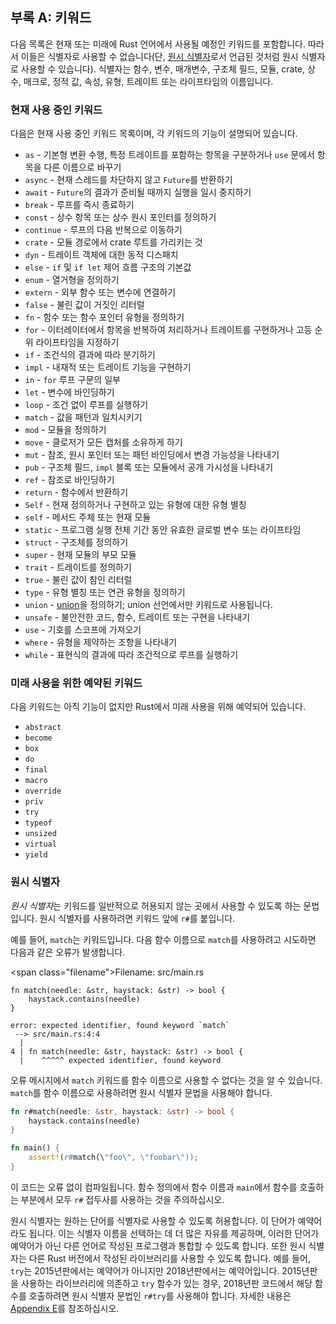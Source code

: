 ## 부록 A: 키워드

다음 목록은 현재 또는 미래에 Rust 언어에서 사용될 예정인 키워드를 포함합니다. 따라서 이들은 식별자로 사용할 수 없습니다(단, [원시 식별자](raw-identifiers)로서 언급된 것처럼 원시 식별자로 사용할 수 있습니다).
식별자는 함수, 변수, 매개변수, 구조체 필드, 모듈, crate, 상수, 매크로, 정적 값, 속성, 유형, 트레이트 또는 라이프타임의 이름입니다.

[raw-identifiers]: #raw-identifiers

### 현재 사용 중인 키워드

다음은 현재 사용 중인 키워드 목록이며, 각 키워드의 기능이 설명되어 있습니다.

* `as` - 기본형 변환 수행, 특정 트레이트를 포함하는 항목을 구분하거나 `use` 문에서 항목을 다른 이름으로 바꾸기
* `async` - 현재 스레드를 차단하지 않고 `Future`를 반환하기
* `await` - `Future`의 결과가 준비될 때까지 실행을 일시 중지하기
* `break` - 루프를 즉시 종료하기
* `const` - 상수 항목 또는 상수 원시 포인터를 정의하기
* `continue` - 루프의 다음 반복으로 이동하기
* `crate` - 모듈 경로에서 crate 루트를 가리키는 것
* `dyn` - 트레이트 객체에 대한 동적 디스패치
* `else` - `if` 및 `if let` 제어 흐름 구조의 기본값
* `enum` - 열거형을 정의하기
* `extern` - 외부 함수 또는 변수에 연결하기
* `false` - 불린 값이 거짓인 리터럴
* `fn` - 함수 또는 함수 포인터 유형을 정의하기
* `for` - 이터레이터에서 항목을 반복하여 처리하거나 트레이트를 구현하거나 고등 순위 라이프타임을 지정하기
* `if` - 조건식의 결과에 따라 분기하기
* `impl` - 내재적 또는 트레이트 기능을 구현하기
* `in` - `for` 루프 구문의 일부
* `let` - 변수에 바인딩하기
* `loop` - 조건 없이 루프를 실행하기
* `match` - 값을 패턴과 일치시키기
* `mod` - 모듈을 정의하기
* `move` - 클로저가 모든 캡처를 소유하게 하기
* `mut` - 참조, 원시 포인터 또는 패턴 바인딩에서 변경 가능성을 나타내기
* `pub` - 구조체 필드, `impl` 블록 또는 모듈에서 공개 가시성을 나타내기
* `ref` - 참조로 바인딩하기
* `return` - 함수에서 반환하기
* `Self` - 현재 정의하거나 구현하고 있는 유형에 대한 유형 별칭
* `self` - 메서드 주체 또는 현재 모듈
* `static` - 프로그램 실행 전체 기간 동안 유효한 글로벌 변수 또는 라이프타임
* `struct` - 구조체를 정의하기
* `super` - 현재 모듈의 부모 모듈
* `trait` - 트레이트를 정의하기
* `true` - 불린 값이 참인 리터럴
* `type` - 유형 별칭 또는 연관 유형을 정의하기
* `union` - [union](../reference/items/unions.html)을 정의하기; union 선언에서만 키워드로 사용됩니다.
* `unsafe` - 불안전한 코드, 함수, 트레이트 또는 구현을 나타내기
* `use` - 기호를 스코프에 가져오기
* `where` - 유형을 제약하는 조항을 나타내기
* `while` - 표현식의 결과에 따라 조건적으로 루프를 실행하기

[union]: ../reference/items/unions.html

### 미래 사용을 위한 예약된 키워드

다음 키워드는 아직 기능이 없지만 Rust에서 미래 사용을 위해 예약되어 있습니다.

* `abstract`
* `become`
* `box`
* `do`
* `final`
* `macro`
* `override`
* `priv`
* `try`
* `typeof`
* `unsized`
* `virtual`
* `yield`

### 원시 식별자

*원시 식별자*는 키워드를 일반적으로 허용되지 않는 곳에서 사용할 수 있도록 하는 문법입니다. 원시 식별자를 사용하려면 키워드 앞에 `r#`를 붙입니다.

예를 들어, `match`는 키워드입니다. 다음 함수 이름으로 `match`를 사용하려고 시도하면 다음과 같은 오류가 발생합니다.

<span class=\"filename\">Filename: src/main.rs</span>

```rust,ignore,does_not_compile
fn match(needle: &str, haystack: &str) -> bool {
    haystack.contains(needle)
}
```

```text
error: expected identifier, found keyword `match`
 --> src/main.rs:4:4
  |
4 | fn match(needle: &str, haystack: &str) -> bool {
  |    ^^^^^ expected identifier, found keyword
```

오류 메시지에서 `match` 키워드를 함수 이름으로 사용할 수 없다는 것을 알 수 있습니다. `match`를 함수 이름으로 사용하려면 원시 식별자 문법을 사용해야 합니다.

```rust
fn r#match(needle: &str, haystack: &str) -> bool {
    haystack.contains(needle)
}

fn main() {
    assert!(r#match(\"foo\", \"foobar\"));
}
```

이 코드는 오류 없이 컴파일됩니다. 함수 정의에서 함수 이름과 `main`에서 함수를 호출하는 부분에서 모두 `r#` 접두사를 사용하는 것을 주의하십시오.

원시 식별자는 원하는 단어를 식별자로 사용할 수 있도록 허용합니다. 이 단어가 예약어라도 됩니다. 이는 식별자 이름을 선택하는 데 더 많은 자유를 제공하며, 이러한 단어가 예약어가 아닌 다른 언어로 작성된 프로그램과 통합할 수 있도록 합니다. 또한 원시 식별자는 다른 Rust 버전에서 작성된 라이브러리를 사용할 수 있도록 합니다. 예를 들어, `try`는 2015년판에서는 예약어가 아니지만 2018년판에서는 예약어입니다. 2015년판을 사용하는 라이브러리에 의존하고 `try` 함수가 있는 경우, 2018년판 코드에서 해당 함수를 호출하려면 원시 식별자 문법인 `r#try`를 사용해야 합니다. 자세한 내용은 [Appendix E][appendix-e]를 참조하십시오.

[appendix-e]: appendix-05-editions.html
